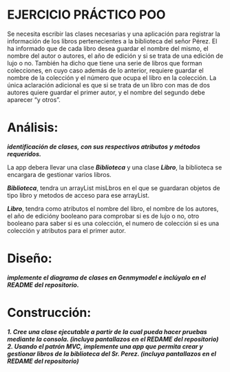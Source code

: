 # EJERCICIO PRÁCTICO POO

Se necesita escribir las clases necesarias y una aplicación para registrar la información de los libros
pertenecientes a la biblioteca del señor Pérez. El ha informado que de cada libro desea guardar el nombre del
mismo, el nombre del autor o autores, el año de edición y si se trata de una edición de lujo o no. También ha
dicho que tiene una serie de libros que forman colecciones, en cuyo caso además de lo anterior, requiere guardar
el nombre de la colección y el número que ocupa el libro en la colección. La única aclaración adicional es que
si se trata de un libro con mas de dos autores quiere guardar el primer autor, y el nombre del segundo debe
aparecer “y otros”.


# Análisis: 
***identificación de clases, con sus respectivos atributos y métodos requeridos.***

La app debera llevar una clase ***Biblioteca*** y una clase ***Libro***, la biblioteca se encargara de gestionar varios libros.

***Biblioteca***, tendra un arrayList misLbros en el que se guardaran objetos de tipo libro y metodos de acceso para ese arrayList.

***Libro***, tendra como atributos el nombre del libro, el nombre de los autores, el año de edicióny booleano para comprobar si es de lujo o no, otro booleano para saber si es una colección, el numero de colección si es una colección y atributos para el primer autor.


# Diseño: 
***implemente el diagrama de clases en Genmymodel e inclúyalo en el README del repositorio.***

# Construcción: 
***1. Cree una clase ejecutable a partir de la cual pueda hacer pruebas mediante la consola. (incluya pantallazos en el REDAME del repositorio)  2. Usando el patrón MVC, implemente una app que permita crear y gestionar libros de la biblioteca del Sr. Perez.  (incluya pantallazos en el REDAME del repositorio)***
